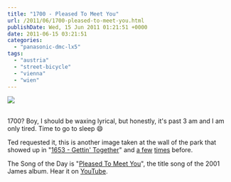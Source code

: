 ```yaml
---
title: "1700 - Pleased To Meet You"
url: /2011/06/1700-pleased-to-meet-you.html
publishDate: Wed, 15 Jun 2011 01:21:51 +0000
date: 2011-06-15 03:21:51
categories: 
  - "panasonic-dmc-lx5"
tags: 
  - "austria"
  - "street-bicycle"
  - "vienna"
  - "wien"
---
```

<div class="container">
<div class="center"><a target="_blank" href="https://d25zfm9zpd7gm5.cloudfront.net/1200x1200/2011/20110614_083934_ps.jpg"><img src="https://d25zfm9zpd7gm5.cloudfront.net/0600x0600/2011/20110614_083934_ps.jpg" /></a></div>
</div>
<br />

1700? Boy, I should be waxing lyrical, but honestly, it's past 3 am and I am only tired. Time to go to sleep 😄

 Ted requested it, this is another image taken at the wall of the park that showed up in "<a target="_blank" href="/2011/04/1653-gettin-together.html">1653 - Gettin' Together</a>" and <a target="_blank" href="/2008/10/735-place-aside.html">a few</a> <a target="_blank" href="/2008/10/720-runnin-blue.html">times</a> before.

The Song of the Day is "<a href="http://www.lyricsmode.com/lyrics/j/james/pleased_to_meet_you.html">Pleased To Meet You</a>", the title song of the 2001 James album. Hear it on <a href="http://www.youtube.com/watch?v=z-jbR8RGQI8">YouTube</a>.
